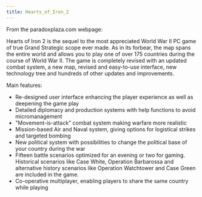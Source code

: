 ```yaml
---
title: Hearts_of_Iron_2
---
```


From the paradoxplaza.com webpage:

Hearts of Iron 2 is the sequel to the most appreciated World War II PC game of true Grand Strategic scope ever made. As in its forbear, the map spans the entire world and allows you to play one of over 175 countries during the course of World War II. The game is completely revised with an updated combat system, a new map, revised and easy-to-use interface, new technology tree and hundreds of other updates and improvements.

Main features:

- Re-designed user interface enhancing the player experience as well as deepening the game play
- Detailed diplomacy and production systems with help functions to avoid micromanagement
- "Movement-is-attack" combat system making warfare more realistic
- Mission-based Air and Naval system, giving options for logistical strikes and targeted bombing
- New political system with possibilities to change the political base of your country during the war
- Fifteen battle scenarios optimized for an evening or two for gaming. Historical scenarios like Case White, Operation Barbarossa and alternative history scenarios like Operation Watchtower and Case Green are included in the game.
- Co-operative multiplayer, enabling players to share the same country while playing
